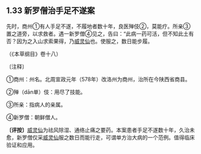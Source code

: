 ## 1.33 新罗僧治手足不遂案

先时，商州①有人手足不遂，不履地者数十年，良医殚伎②，莫能疗。所亲③置之道旁，以求救者。遇一新罗僧④见之，告曰：“此病一药可活，但不知此土有否？因为之入山求索果得，乃[威灵仙](https://www.gmzyjc.com/read/bc/bc06-0.0.2.0.0.md)也。使服之，数日能步履。

（《本草纲目》卷十八）

〔注释〕

①商州：州名。北周宣政元年（578年）改洛州为商州，治所在今陕西省商县。

②殚（dān单）伎：用尽了技能。

③所亲：指病人的亲属。

④新罗僧：朝鲜僧人。

**〔评按〕**[威灵仙](https://www.gmzyjc.com/read/bc/bc06-0.0.2.0.0.md)为祛风除湿、通络止痛之要药。本案患者手足不遂数十年，久治未愈，新罗僧仅采[威灵仙](https://www.gmzyjc.com/read/bc/bc06-0.0.2.0.0.md)服之数日而能行走，可谓单方治大病的一个范例。值得临床验证和应用。
